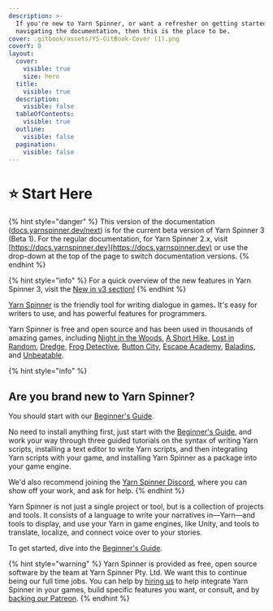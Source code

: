 ```yaml
---
description: >-
  If you're new to Yarn Spinner, or want a refresher on getting started or
  navigating the documentation, then this is the place to be.
cover: .gitbook/assets/YS-GitBook-Cover (1).png
coverY: 0
layout:
  cover:
    visible: true
    size: hero
  title:
    visible: true
  description:
    visible: false
  tableOfContents:
    visible: true
  outline:
    visible: false
  pagination:
    visible: false
---
```


# ⭐ Start Here

{% hint style="danger" %}
This version of the documentation ([docs.yarnspinner.dev/next](https://docs.yarnspinner.dev/next)) is for the current beta version of Yarn Spinner 3 (Beta 1). For the regular documentation, for Yarn Spinner 2.x, visit [https://docs.yarnspinner.dev](https://docs.yarnspinner.dev) or use the drop-down at the top of the page to switch documentation versions.
{% endhint %}

{% hint style="info" %}
For a quick overview of the new features in Yarn Spinner 3, visit the [New in v3 section!](broken-reference)
{% endhint %}

[Yarn Spinner](https://yarnspinner.dev) is the friendly tool for writing dialogue in game&#x73;**.** It's easy for writers to use, and has powerful features for programmers.&#x20;

Yarn Spinner is free and open source and has been used in thousands of amazing games, including [Night in the Woods](http://nightinthewoods.com), [A Short Hike](https://ashorthike.com), [Lost in Random](https://www.ea.com/en-au/games/lost-in-random), [Dredge](https://www.dredge.game), [Frog Detective](https://frogdetective.net), [Button City](https://www.buttoncitygame.com), [Escape Academy](https://escapeacademygame.com/en), [Baladins](https://www.baladinsgame.com), and [Unbeatable](https://www.unbeatablegame.com).

{% hint style="info" %}
## Are you brand new to Yarn Spinner?

You should start with our [Beginner's Guide](beginners-guide/welcome.md).&#x20;

No need to install anything first, just start with the [Beginner's Guide](beginners-guide/welcome.md), and work your way through three guided tutorials on the syntax of writing Yarn scripts, installing a text editor to write Yarn scripts, and then integrating Yarn scripts with your game, and installing Yarn Spinner as a package into your game engine.&#x20;

We'd also recommend joining the [Yarn Spinner Discord](https://discord.gg/yarnspinner), where you can show off your work, and ask for help.
{% endhint %}

Yarn Spinner is not just a single project or tool, but is a collection of projects and tools. It consists of a language to write your narratives in—Yarn—and tools to display, and use your Yarn in game engines, like Unity, and tools to translate, localize, and connect voice over to your stories.&#x20;

To get started, dive into the [Beginner's Guide](beginners-guide/welcome.md).

{% hint style="warning" %}
Yarn Spinner is provided as free, open source software by the team at Yarn Spinner Pty. Ltd. We want this to continue being our full time jobs. You can help by [hiring us](mailto:hello@yarnspinner.dev) to help integrate Yarn Spinner in your games, build specific features you want, or consult, and by [backing our Patreon](https://www.patreon.com/secretlab).
{% endhint %}
